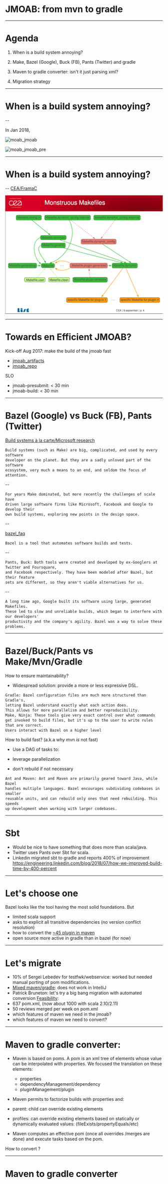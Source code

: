 # JMOAB: from mvn to gradle

---

# Agenda

1. When is a build system annoying?

2. Make, Bazel (Google), Buck (FB), Pants (Twitter) and gradle

3. Maven to gradle converter: isn't it just parsing xml?

4. Migration strategy

---

# When is a build system annoying?

--

In Jan 2018,

![moab_jmoab](imgs/moab_jmoab_jan_2018.png)

![moab_jmoab_pre](imgs/moab_jmoab_pre_jan_2018.png)

---

# When is a build system annoying?

--
[CEA/FramaC](http://gallium.inria.fr/~scherer/events/jbuilder-design-session-sep-09-2017/slides-bobot-frama-C.pdf)

![cea_frama_c_makefile](imgs/cea_frama_c_makefile.png)

---


# Towards en Efficient JMOAB?

Kick-off Aug 2017: make the build of the jmoab fast

* [jmoab_artifacts](http://moab.criteois.lan/.filer/graphs/jmoab_artifacts)
* [jmoab_repo](http://moab.criteois.lan/.filer/graphs/dependencies/)

SLO
* jmoab-presubmit: < 30 min
* jmoab-build: < 30 min

---

# Bazel (Google) vs Buck (FB), Pants (Twitter)

[Build systems à la carte/Microsoft research](https://www.microsoft.com/en-us/research/uploads/prod/2018/03/build-systems-a-la-carte.pdf)

```
Build systems (such as Make) are big, complicated, and used by every software
developer on the planet. But they are a sadly unloved part of the software
ecosystem, very much a means to an end, and seldom the focus of attention.
```

--

```
For years Make dominated, but more recently the challenges of scale have
driven large software firms like Microsoft, Facebook and Google to develop their
own build systems, exploring new points in the design space.
```
--

[bazel_faq](https://bazel.build/faq.html)

```
Bazel is a tool that automates software builds and tests.
```

--

```
Pants, Buck: Both tools were created and developed by ex-Googlers at Twitter and Foursquare,
and Facebook respectively. They have been modeled after Bazel, but their feature
sets are different, so they aren't viable alternatives for us.
```
--

```
A long time ago, Google built its software using large, generated Makefiles.
These led to slow and unreliable builds, which began to interfere with our developers'
productivity and the company's agility. Bazel was a way to solve these problems.
```

---

# Bazel/Buck/Pants vs Make/Mvn/Gradle

How to ensure maintainability?
* Widespread solution: provide a more or less expressive DSL.
```
Gradle: Bazel configuration files are much more structured than Gradle's,
letting Bazel understand exactly what each action does.
This allows for more parallelism and better reproducibility.
Make, Ninja: These tools give very exact control over what commands
get invoked to build files, but it's up to the user to write rules that are correct.
Users interact with Bazel on a higher level
```

How to build fast? (a.k.a why mvn *is* not fast)
* Use a DAG of tasks to:

 * leverage parallelization
 * don't rebuild if not necessary
```
Ant and Maven: Ant and Maven are primarily geared toward Java, while Bazel
handles multiple languages. Bazel encourages subdividing codebases in smaller
reusable units, and can rebuild only ones that need rebuilding. This speeds
up development when working with larger codebases.
```

---

# Sbt

* Would be nice to have something that does more than scala/java.
* Twitter uses Pants over Sbt for scala.
* Linkedin migrated sbt to gradle and reports 400% of improvement
https://engineering.linkedin.com/blog/2018/07/how-we-improved-build-time-by-400-percent

---

# Let's choose one

Bazel looks like the tool having the most solid foundations. But

* limited scala support
* asks to explicit all transitive dependencies (no version conflict resolution)
* how to convert the [~45 plugin in maven](https://confluence.criteois.com/display/RP/Maven+plugins+and+their+Gradle+equivalent)
* open source more active in gradle than in bazel (for now)


---

# Let's migrate

* 10% of Sergei Lebedev for testfwk/webservice: worked but needed manual porting of pom modifications.
* [Mixed maven/gradle](https://confluence.criteois.com/pages/viewpage.action?pageId=326303105): does not work in IntelliJ
* Patrick Bruneton: let's try a big bang migration with automated conversion
[Feasibility](https://confluence.criteois.com/display/RP/Feasibility+of+maven+to+gradle+automated+translation):
 * 637 pom.xml, (now about 1000 with scala 2.10/2.11)
 * 50 reviews merged per week on pom.xml
 * which features of maven we need in the jmoab?
 * which features of maven we need to convert?

---
# Maven to gradle converter:

* Maven is based on poms. A pom is an xml tree of elements whose value can be interpolated with properties. We focused the translation on these elements:
  * properties
  * dependencyManagement/dependency
  * pluginManagement/plugin

* Maven permits to factorize builds with properties and:
 * parent: child can override existing elements
 * profiles: can override existing elements based on statically or dynamically evaluated
   values: (fileExists/propertyEquals/etc)

* Maven computes an effective pom (once all overrides /merges are done) and execute tasks based on the pom.

How to convert ?

---
# Maven to gradle converter
